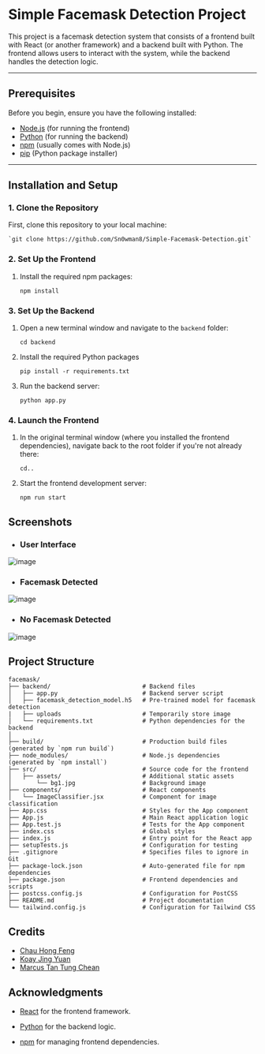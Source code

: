 # Simple Facemask Detection Project

This project is a facemask detection system that consists of a frontend built with React (or another framework) and a backend built with Python. The frontend allows users to interact with the system, while the backend handles the detection logic.

---

## Prerequisites

Before you begin, ensure you have the following installed:

- [Node.js](https://nodejs.org/) (for running the frontend)
- [Python](https://www.python.org/) (for running the backend)
- [npm](https://www.npmjs.com/) (usually comes with Node.js)
- [pip](https://pip.pypa.io/en/stable/) (Python package installer)

---

## Installation and Setup

### 1. Clone the Repository

First, clone this repository to your local machine:

    `git clone https://github.com/Sn0wman8/Simple-Facemask-Detection.git`

### 2. Set Up the Frontend

1. Install the required npm packages:

    `npm install`

### 3. Set Up the Backend

1. Open a new terminal window and navigate to the `backend` folder:

    `cd backend`

2. Install the required Python packages

    `pip install -r requirements.txt`

3. Run the backend server:

    `python app.py`

### 4. Launch the Frontend

1. In the original terminal window (where you installed the frontend dependencies), navigate back to the root folder if you're not already there:

    `cd..`

2. Start the frontend development server:

    `npm run start`

## Screenshots
- ### User Interface
![image](https://github.com/user-attachments/assets/220a3846-a3ff-4490-9100-6eefcc75c269)
- ### Facemask Detected
![image](https://github.com/user-attachments/assets/a0bfbec7-1ee7-48f9-815a-63e2f1646110)
- ### No Facemask Detected
![image](https://github.com/user-attachments/assets/72234c68-3ba3-48d7-90a4-0cbef3be5f1d)



## Project Structure
```
facemask/
├── backend/                          # Backend files
│   ├── app.py                        # Backend server script
│   ├── facemask_detection_model.h5   # Pre-trained model for facemask detection
|   ├── uploads                       # Temporarily store image 
│   └── requirements.txt              # Python dependencies for the backend
│
├── build/                            # Production build files (generated by `npm run build`)
├── node_modules/                     # Node.js dependencies (generated by `npm install`)
├── src/                              # Source code for the frontend
│   ├── assets/                       # Additional static assets
│       └── bg1.jpg                   # Background image
├── components/                       # React components
│   └── ImageClassifier.jsx           # Component for image classification
├── App.css                           # Styles for the App component
├── App.js                            # Main React application logic
├── App.test.js                       # Tests for the App component
├── index.css                         # Global styles
├── index.js                          # Entry point for the React app
├── setupTests.js                     # Configuration for testing
├── .gitignore                        # Specifies files to ignore in Git
├── package-lock.json                 # Auto-generated file for npm dependencies
├── package.json                      # Frontend dependencies and scripts
├── postcss.config.js                 # Configuration for PostCSS
├── README.md                         # Project documentation
└── tailwind.config.js                # Configuration for Tailwind CSS

```

## Credits
- [Chau Hong Feng](https://github.com/hfchau1126)
- [Koay Jing Yuan](https://github.com/KJingY)
- [Marcus Tan Tung Chean](https://github.com/Sn0wman8)

## Acknowledgments
- [React](https://reactjs.org/) for the frontend framework.

- [Python](https://www.python.org/) for the backend logic.

- [npm](https://www.npmjs.com/) for managing frontend dependencies.

